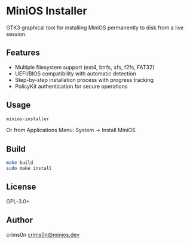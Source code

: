 # MiniOS Installer

GTK3 graphical tool for installing MiniOS permanently to disk from a live session.

## Features

- Multiple filesystem support (ext4, btrfs, xfs, f2fs, FAT32)
- UEFI/BIOS compatibility with automatic detection
- Step-by-step installation process with progress tracking
- PolicyKit authentication for secure operations

## Usage

```bash
minios-installer
```

Or from Applications Menu: System → Install MiniOS

## Build

```bash
make build
sudo make install
```

## License

GPL-3.0+

## Author

crims0n <crims0n@minios.dev>